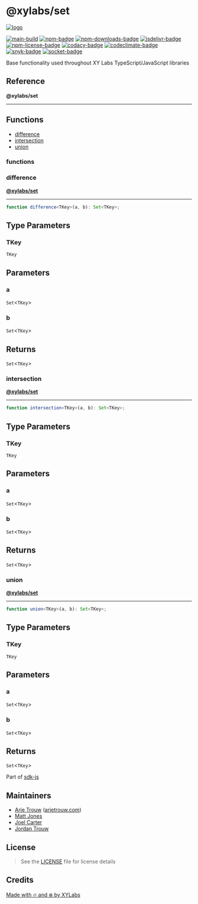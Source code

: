 # @xylabs/set

[![logo][]](https://xylabs.com)

[![main-build][]][main-build-link]
[![npm-badge][]][npm-link]
[![npm-downloads-badge][]][npm-link]
[![jsdelivr-badge][]][jsdelivr-link]
[![npm-license-badge][]](LICENSE)
[![codacy-badge][]][codacy-link]
[![codeclimate-badge][]][codeclimate-link]
[![snyk-badge][]][snyk-link]
[![socket-badge][]][socket-link]


Base functionality used throughout XY Labs TypeScript/JavaScript libraries

## Reference

**@xylabs/set**

***

## Functions

- [difference](#functions/difference)
- [intersection](#functions/intersection)
- [union](#functions/union)

### functions

  ### <a id="difference"></a>difference

[**@xylabs/set**](#../README)

***

```ts
function difference<TKey>(a, b): Set<TKey>;
```

## Type Parameters

### TKey

`TKey`

## Parameters

### a

`Set`\<`TKey`\>

### b

`Set`\<`TKey`\>

## Returns

`Set`\<`TKey`\>

  ### <a id="intersection"></a>intersection

[**@xylabs/set**](#../README)

***

```ts
function intersection<TKey>(a, b): Set<TKey>;
```

## Type Parameters

### TKey

`TKey`

## Parameters

### a

`Set`\<`TKey`\>

### b

`Set`\<`TKey`\>

## Returns

`Set`\<`TKey`\>

  ### <a id="union"></a>union

[**@xylabs/set**](#../README)

***

```ts
function union<TKey>(a, b): Set<TKey>;
```

## Type Parameters

### TKey

`TKey`

## Parameters

### a

`Set`\<`TKey`\>

### b

`Set`\<`TKey`\>

## Returns

`Set`\<`TKey`\>


Part of [sdk-js](https://www.npmjs.com/package/@xyo-network/sdk-js)

## Maintainers

-   [Arie Trouw](https://github.com/arietrouw) ([arietrouw.com](https://arietrouw.com))
-   [Matt Jones](https://github.com/jonesmac)
-   [Joel Carter](https://github.com/JoelBCarter)
-   [Jordan Trouw](https://github.com/jordantrouw)

## License

> See the [LICENSE](LICENSE) file for license details

## Credits

[Made with 🔥 and ❄️ by XYLabs](https://xylabs.com)

[logo]: https://cdn.xy.company/img/brand/XYPersistentCompany_Logo_Icon_Colored.svg

[main-build]: https://github.com/xylabs/sdk-js/actions/workflows/build.yml/badge.svg
[main-build-link]: https://github.com/xylabs/sdk-js/actions/workflows/build.yml
[npm-badge]: https://img.shields.io/npm/v/@xylabs/set.svg
[npm-link]: https://www.npmjs.com/package/@xylabs/set
[codacy-badge]: https://app.codacy.com/project/badge/Grade/c8e15e14f37741c18cfb47ac7245c698
[codacy-link]: https://www.codacy.com/gh/xylabs/sdk-js/dashboard?utm_source=github.com&utm_medium=referral&utm_content=xylabs/sdk-js&utm_campaign=Badge_Grade
[codeclimate-badge]: https://api.codeclimate.com/v1/badges/c5eb068f806f0b047ea7/maintainability
[codeclimate-link]: https://codeclimate.com/github/xylabs/sdk-js/maintainability
[snyk-badge]: https://snyk.io/test/github/xylabs/sdk-js/badge.svg?targetFile=package.json
[snyk-link]: https://snyk.io/test/github/xylabs/sdk-js?targetFile=package.json

[npm-downloads-badge]: https://img.shields.io/npm/dw/@xylabs/set
[npm-license-badge]: https://img.shields.io/npm/l/@xylabs/set

[jsdelivr-badge]: https://data.jsdelivr.com/v1/package/npm/@xylabs/set/badge
[jsdelivr-link]: https://www.jsdelivr.com/package/npm/@xylabs/set

[socket-badge]: https://socket.dev/api/badge/npm/package/@xylabs/set
[socket-link]: https://socket.dev/npm/package/@xylabs/set